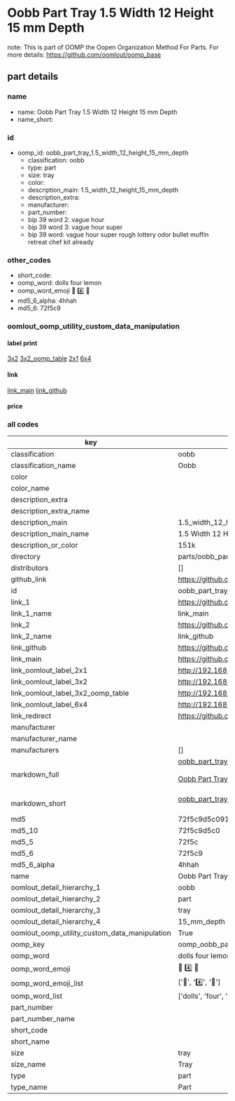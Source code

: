 # Oobb Part Tray 1.5 Width 12 Height 15 mm Depth  

note: This is part of OOMP the Oopen Organization Method For Parts. For more details: https://github.com/oomlout/oomp_base

##  part details
  







### name
* name: Oobb Part Tray 1.5 Width 12 Height 15 mm Depth
* name_short: 
### id
* oomp_id: oobb_part_tray_1.5_width_12_height_15_mm_depth
  * classification: oobb
  * type: part
  * size: tray
  * color: 
  * description_main: 1.5_width_12_height_15_mm_depth
  * description_extra: 
  * manufacturer: 
  * part_number: 
  * bip 39 word 2: vague hour
  * bip 39 word 3: vague hour super
  * bip 39 word: vague hour super rough lottery odor bullet muffin retreat chef kit already

### other_codes
* short_code: 
* oomp_word: dolls four lemon
* oomp_word_emoji :dolls: :four: :lemon:
* md5_6_alpha: 4hhah
* md5_6: 72f5c9






### oomlout_oomp_utility_custom_data_manipulation
#### label print
[3x2](http://192.168.1.245:1112/?label=oomp%204hhah)
[3x2_oomp_table](http://192.168.1.108:1112/?label=oomp%204hhah)
[2x1](http://192.168.1.242:1112/?label=oomp%204hhah)
[6x4](http://192.168.1.55:1112/?label=oomp%204hhah)    

#### link

[link_main](https://github.com/oomlout/oomlout_oomp_version_1_messy/tree/main/parts/oobb_part_tray_1.5_width_12_height_15_mm_depth) [link_github](https://github.com/oomlout/oomlout_oomp_version_1_messy/tree/main/parts/oobb_part_tray_1.5_width_12_height_15_mm_depth)                             

#### price







### all codes 
| key | value |  
| --- | --- |  
| classification | oobb |  
| classification_name | Oobb |  
| color |  |  
| color_name |  |  
| description_extra |  |  
| description_extra_name |  |  
| description_main | 1.5_width_12_height_15_mm_depth |  
| description_main_name | 1.5 Width 12 Height 15 mm Depth |  
| description_or_color | 151k |  
| directory | parts/oobb_part_tray_1.5_width_12_height_15_mm_depth |  
| distributors | [] |  
| github_link | https://github.com/oomlout/oomlout_oomp_part_src/tree/main/parts/oobb_part_tray_1.5_width_12_height_15_mm_depth |  
| id | oobb_part_tray_1.5_width_12_height_15_mm_depth |  
| link_1 | https://github.com/oomlout/oomlout_oomp_version_1_messy/tree/main/parts/oobb_part_tray_1.5_width_12_height_15_mm_depth |  
| link_1_name | link_main |  
| link_2 | https://github.com/oomlout/oomlout_oomp_version_1_messy/tree/main/parts/oobb_part_tray_1.5_width_12_height_15_mm_depth |  
| link_2_name | link_github |  
| link_github | https://github.com/oomlout/oomlout_oomp_version_1_messy/tree/main/parts/oobb_part_tray_1.5_width_12_height_15_mm_depth |  
| link_main | https://github.com/oomlout/oomlout_oomp_version_1_messy/tree/main/parts/oobb_part_tray_1.5_width_12_height_15_mm_depth |  
| link_oomlout_label_2x1 | http://192.168.1.242:1112/?label=oomp%204hhah |  
| link_oomlout_label_3x2 | http://192.168.1.245:1112/?label=oomp%204hhah |  
| link_oomlout_label_3x2_oomp_table | http://192.168.1.108:1112/?label=oomp%204hhah |  
| link_oomlout_label_6x4 | http://192.168.1.55:1112/?label=oomp%204hhah |  
| link_redirect | https://github.com/oomlout/oomlout_oomp_version_1_messy/tree/main/parts/oobb_part_tray_1.5_width_12_height_15_mm_depth |  
| manufacturer |  |  
| manufacturer_name |  |  
| manufacturers | [] |  
| markdown_full | [oobb_part_tray_1.5_width_12_height_15_mm_depth](none)<br>[](none)<br>[Oobb Part Tray 1.5 Width 12 Height 15 Mm Depth](none)<br><br> |  
| markdown_short | [oobb_part_tray_1.5_width_12_height_15_mm_depth](none)<br><br> |  
| md5 | 72f5c9d5c09123c664c20bc5b35b9785 |  
| md5_10 | 72f5c9d5c0 |  
| md5_5 | 72f5c |  
| md5_6 | 72f5c9 |  
| md5_6_alpha | 4hhah |  
| name | Oobb Part Tray 1.5 Width 12 Height 15 mm Depth |  
| oomlout_detail_hierarchy_1 | oobb |  
| oomlout_detail_hierarchy_2 | part |  
| oomlout_detail_hierarchy_3 | tray |  
| oomlout_detail_hierarchy_4 | 15_mm_depth |  
| oomlout_oomp_utility_custom_data_manipulation | True |  
| oomp_key | oomp_oobb_part_tray_1.5_width_12_height_15_mm_depth |  
| oomp_word | dolls four lemon |  
| oomp_word_emoji | :dolls: :four: :lemon: |  
| oomp_word_emoji_list | [':dolls:', ':four:', ':lemon:'] |  
| oomp_word_list | ['dolls', 'four', 'lemon'] |  
| part_number |  |  
| part_number_name |  |  
| short_code |  |  
| short_name |  |  
| size | tray |  
| size_name | Tray |  
| type | part |  
| type_name | Part |  
